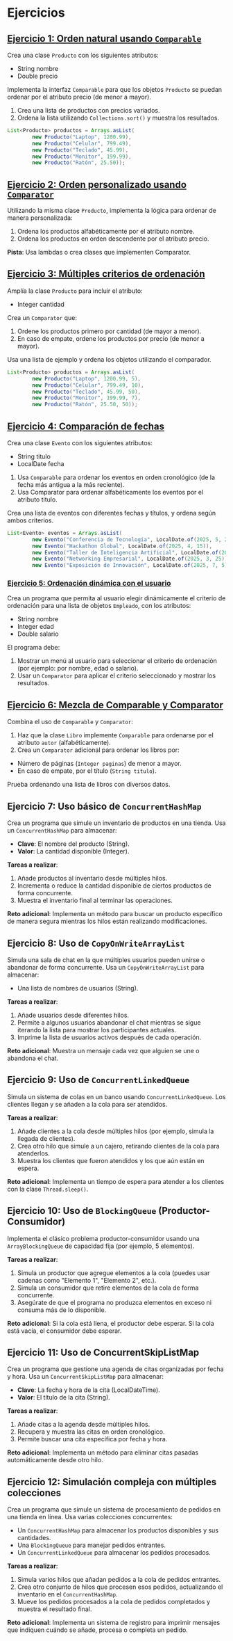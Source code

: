 # Ejercicios
## [Ejercicio 1: Orden natural usando `Comparable`](exercises/src/test/java/TestProducto.java)
Crea una clase `Producto` con los siguientes atributos:
- String nombre
- Double precio

Implementa la interfaz `Comparable` para que los objetos `Producto` se puedan ordenar por el atributo precio (de menor a mayor).
1. Crea una lista de productos con precios variados.
1. Ordena la lista utilizando `Collections.sort()` y muestra los resultados.

```Java
List<Producto> productos = Arrays.asList(
        new Producto("Laptop", 1200.99),
        new Producto("Celular", 799.49),
        new Producto("Teclado", 45.99),
        new Producto("Monitor", 199.99),
        new Producto("Ratón", 25.50));
```

## [Ejercicio 2: Orden personalizado usando `Comparator`](exercises/src/test/java/TestProducto.java)
Utilizando la misma clase `Producto`, implementa la lógica para ordenar de manera personalizada:
1. Ordena los productos alfabéticamente por el atributo nombre.
1. Ordena los productos en orden descendente por el atributo precio.

**Pista**: Usa lambdas o crea clases que implementen Comparator.

## [Ejercicio 3: Múltiples criterios de ordenación](exercises/src/test/java/TestProducto.java)
Amplía la clase `Producto` para incluir el atributo:
- Integer cantidad

Crea un `Comparator` que:
1. Ordene los productos primero por cantidad (de mayor a menor).
1. En caso de empate, ordene los productos por precio (de menor a mayor).

Usa una lista de ejemplo y ordena los objetos utilizando el comparador.

```Java
List<Producto> productos = Arrays.asList(
        new Producto("Laptop", 1200.99, 5),
        new Producto("Celular", 799.49, 10),
        new Producto("Teclado", 45.99, 50),
        new Producto("Monitor", 199.99, 7),
        new Producto("Ratón", 25.50, 50));
```

## [Ejercicio 4: Comparación de fechas](exercises/src/test/java/TestEvento.java)
Crea una clase `Evento` con los siguientes atributos:
- String titulo
- LocalDate fecha

1. Usa `Comparable` para ordenar los eventos en orden cronológico (de la fecha más antigua a la más reciente).
1. Usa Comparator para ordenar alfabéticamente los eventos por el atributo titulo.

Crea una lista de eventos con diferentes fechas y títulos, y ordena según ambos criterios.

```Java
List<Evento> eventos = Arrays.asList(
        new Evento("Conferencia de Tecnología", LocalDate.of(2025, 5, 20)),
        new Evento("Hackathon Global", LocalDate.of(2025, 4, 15)),
        new Evento("Taller de Inteligencia Artificial", LocalDate.of(2025, 6, 10)),
        new Evento("Networking Empresarial", LocalDate.of(2025, 3, 25)),
        new Evento("Exposición de Innovación", LocalDate.of(2025, 7, 5)));
```

### [Ejercicio 5: Ordenación dinámica con el usuario](exercises/src/test/java/TestEmpleado.java)
Crea un programa que permita al usuario elegir dinámicamente el criterio de ordenación para una lista de objetos `Empleado`, con los atributos:
- String nombre
- Integer edad
- Double salario

El programa debe:
1. Mostrar un menú al usuario para seleccionar el criterio de ordenación (por ejemplo: por nombre, edad o salario).
2. Usar un `Comparator` para aplicar el criterio seleccionado y mostrar los resultados.

## [Ejercicio 6: Mezcla de Comparable y Comparator](exercises/src/test/java/TestLibro.java)
Combina el uso de `Comparable` y `Comparator`:

1. Haz que la clase `Libro` implemente `Comparable` para ordenarse por el atributo `autor` (alfabéticamente).
1. Crea un `Comparator` adicional para ordenar los libros por:
  - Número de páginas (`Integer paginas`) de menor a mayor.
  - En caso de empate, por el título (`String titulo`).

Prueba ordenando una lista de libros con diversos datos.

## Ejercicio 7: Uso básico de `ConcurrentHashMap`
Crea un programa que simule un inventario de productos en una tienda. Usa un `ConcurrentHashMap` para almacenar:
- **Clave**: El nombre del producto (String).
- **Valor**: La cantidad disponible (Integer).

**Tareas a realizar**:
1. Añade productos al inventario desde múltiples hilos.
1. Incrementa o reduce la cantidad disponible de ciertos productos de forma concurrente.
1. Muestra el inventario final al terminar las operaciones.

**Reto adicional**: Implementa un método para buscar un producto específico de manera segura mientras los hilos están realizando modificaciones.

## Ejercicio 8: Uso de `CopyOnWriteArrayList`
Simula una sala de chat en la que múltiples usuarios pueden unirse o abandonar de forma concurrente. Usa un `CopyOnWriteArrayList` para almacenar:
- Una lista de nombres de usuarios (String).

**Tareas a realizar**:
1. Añade usuarios desde diferentes hilos.
1. Permite a algunos usuarios abandonar el chat mientras se sigue iterando la lista para mostrar los participantes actuales.
1. Imprime la lista de usuarios activos después de cada operación.

**Reto adicional**: Muestra un mensaje cada vez que alguien se une o abandona el chat.

## Ejercicio 9: Uso de `ConcurrentLinkedQueue`
Simula un sistema de colas en un banco usando `ConcurrentLinkedQueue`. Los clientes llegan y se añaden a la cola para ser atendidos.

**Tareas a realizar**:
1. Añade clientes a la cola desde múltiples hilos (por ejemplo, simula la llegada de clientes).
1. Crea otro hilo que simule a un cajero, retirando clientes de la cola para atenderlos.
1. Muestra los clientes que fueron atendidos y los que aún están en espera.

**Reto adicional**: Implementa un tiempo de espera para atender a los clientes con la clase `Thread.sleep()`.

## Ejercicio 10: Uso de `BlockingQueue` (Productor-Consumidor)
Implementa el clásico problema productor-consumidor usando una `ArrayBlockingQueue` de capacidad fija (por ejemplo, 5 elementos).

**Tareas a realizar**:
1. Simula un productor que agregue elementos a la cola (puedes usar cadenas como "Elemento 1", "Elemento 2", etc.).
1. Simula un consumidor que retire elementos de la cola de forma concurrente.
1. Asegúrate de que el programa no produzca elementos en exceso ni consuma más de lo disponible.

**Reto adicional**: Si la cola está llena, el productor debe esperar. Si la cola está vacía, el consumidor debe esperar.

## Ejercicio 11: Uso de ConcurrentSkipListMap
Crea un programa que gestione una agenda de citas organizadas por fecha y hora. Usa un `ConcurrentSkipListMap` para almacenar:
- **Clave**: La fecha y hora de la cita (LocalDateTime).
- **Valor**: El título de la cita (String).

**Tareas a realizar**:
1. Añade citas a la agenda desde múltiples hilos.
1. Recupera y muestra las citas en orden cronológico.
1. Permite buscar una cita específica por fecha y hora.

**Reto adicional**: Implementa un método para eliminar citas pasadas automáticamente desde otro hilo.

## Ejercicio 12: Simulación compleja con múltiples colecciones
Crea un programa que simule un sistema de procesamiento de pedidos en una tienda en línea. Usa varias colecciones concurrentes:
- Un `ConcurrentHashMap` para almacenar los productos disponibles y sus cantidades.
- Una `BlockingQueue` para manejar pedidos entrantes.
- Un `ConcurrentLinkedQueue` para almacenar los pedidos procesados.

**Tareas a realizar**:
1. Simula varios hilos que añadan pedidos a la cola de pedidos entrantes.
1. Crea otro conjunto de hilos que procesen esos pedidos, actualizando el inventario en el `ConcurrentHashMap`.
1. Mueve los pedidos procesados a la cola de pedidos completados y muestra el resultado final.

**Reto adicional**: Implementa un sistema de registro para imprimir mensajes que indiquen cuándo se añade, procesa o completa un pedido.